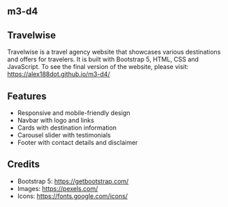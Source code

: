 ## m3-d4
## Travelwise

Travelwise is a travel agency website that showcases various destinations and offers for travelers. It is built with Bootstrap 5, HTML, CSS and JavaScript. To see the final version of the website, please visit: https://alex188dot.github.io/m3-d4/

## Features

- Responsive and mobile-friendly design
- Navbar with logo and links
- Cards with destination information
- Carousel slider with testimonials
- Footer with contact details and disclaimer

## Credits

- Bootstrap 5: https://getbootstrap.com/
- Images: https://pexels.com/
- Icons: https://fonts.google.com/icons/
